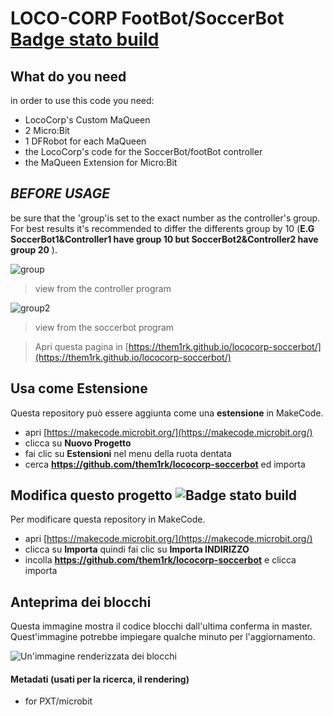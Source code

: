 # LOCO-CORP FootBot/SoccerBot [Badge stato build](https://github.com/them1rk/lococorp-soccerbot/workflows/MakeCode/badge.svg)

## What do you need
in order to use this code you need:
- LocoCorp's Custom MaQueen
- 2 Micro:Bit
- 1 DFRobot for each MaQueen
- the LocoCorp's code for the SoccerBot/footBot controller
- the MaQueen Extension for Micro:Bit

## **_BEFORE USAGE_**
be sure that the 'group'is set to the exact number as the controller's group. For best results it's recommended to differ the differents group by 10 (__E.G SoccerBot1&Controller1 have group 10 but SoccerBot2&Controller2 have group 20__ ).

![group](https://github.com/them1rk/lococorp-soccerbot/raw/master/.github/makecode/group.png) 
>view from the controller program

![group2](https://github.com/them1rk/lococorp-soccerbot/raw/master/.github/makecode/group2.png)

>view from the soccerbot program

> Apri questa pagina in [https://them1rk.github.io/lococorp-soccerbot/](https://them1rk.github.io/lococorp-soccerbot/)

## Usa come Estensione

Questa repository può essere aggiunta come una **estensione** in MakeCode.

* apri [https://makecode.microbit.org/](https://makecode.microbit.org/)
* clicca su **Nuovo Progetto**
* fai clic su **Estensioni** nel menu della ruota dentata
* cerca **https://github.com/them1rk/lococorp-soccerbot** ed importa

## Modifica questo progetto ![Badge stato build](https://github.com/them1rk/lococorp-soccerbot/workflows/MakeCode/badge.svg)

Per modificare questa repository in MakeCode.

* apri [https://makecode.microbit.org/](https://makecode.microbit.org/)
* clicca su **Importa** quindi fai clic su **Importa INDIRIZZO**
* incolla **https://github.com/them1rk/lococorp-soccerbot** e clicca importa

## Anteprima dei blocchi

Questa immagine mostra il codice blocchi dall'ultima conferma in master.
Quest'immagine potrebbe impiegare qualche minuto per l'aggiornamento.

![Un'immagine renderizzata dei blocchi](https://github.com/them1rk/lococorp-soccerbot/raw/master/.github/makecode/blocks.png)

#### Metadati (usati per la ricerca, il rendering)

* for PXT/microbit
<script src="https://makecode.com/gh-pages-embed.js"></script><script>makeCodeRender("{{ site.makecode.home_url }}", "{{ site.github.owner_name }}/{{ site.github.repository_name }}");</script>
